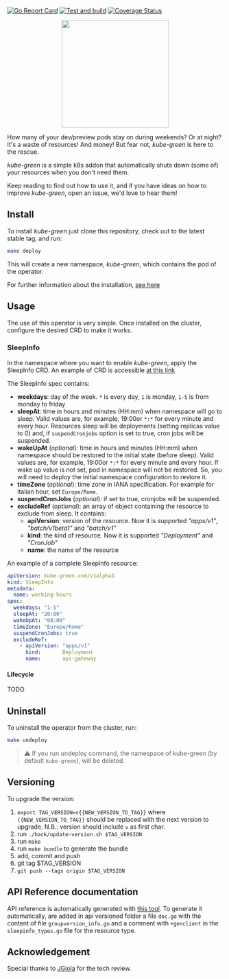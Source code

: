 [![Go Report Card][go-report-svg]][go-report-card]
[![Test and build][test-and-build-svg]][test-and-build]
[![Coverage Status][coverage-badge]][coverage]

<div align="center">
  <img src="https://github.com/kube-green/kube-green/raw/main/logo/logo.png" width="250" >
</div>

How many of your dev/preview pods stay on during weekends? Or at night? It's a waste of resources! And money! But fear not, *kube-green* is here to the rescue.

*kube-green* is a simple k8s addon that automatically shuts down (some of) your resources when you don't need them.

Keep reading to find out how to use it, and if you have ideas on how to improve *kube-green*, open an issue, we'd love to hear them!

## Install

To install *kube-green* just clone this repository, check out to the latest stable tag, and run:

```sh
make deploy
```

This will create a new namespace, *kube-green*, which contains the pod of the operator.

For further information about the installation, [see here](docs/install.md)

## Usage

The use of this operator is very simple. Once installed on the cluster, configure the desired CRD to make it works.

### SleepInfo

In the namespace where you want to enable *kube-green*, apply the SleepInfo CRD.
An example of CRD is accessible [at this link](testdata/working-hours.yml)

The SleepInfo spec contains:

* **weekdays**: day of the week. `*` is every day, `1` is monday, `1-5` is from monday to friday
* **sleepAt**: time in hours and minutes (HH:mm) when namespace will go to sleep. Valid values are, for example, 19:00or `*:*` for every minute and every hour. Resources sleep will be deployments (setting replicas value to 0) and, if `suspendCronjobs` option is set to true, cron jobs will be suspended.
* **wakeUpAt** (*optional*): time in hours and minutes (HH:mm) when namespace should be restored to the initial state (before sleep). Valid values are, for example, 19:00or `*:*` for every minute and every hour. If wake up value is not set, pod in namespace will not be restored. So, you will need to deploy the initial namespace configuration to restore it.
* **timeZone** (*optional*): time zone in IANA specification. For example for italian hour, set `Europe/Rome`.
* **suspendCronJobs** (*optional*): if set to true, cronjobs will be suspended.
* **excludeRef** (*optional*): an array of object containing the resource to exclude from sleep. It contains:
  * **apiVersion**: version of the resource. Now it is supported *"apps/v1"*, *"batch/v1beta1"* and *"batch/v1"*
  * **kind**: the kind of resource. Now it is supported *"Deployment"* and *"CronJob"*
  * **name**: the name of the resource

An example of a complete SleepInfo resource:

```yaml
apiVersion: kube-green.com/v1alpha1
kind: SleepInfo
metadata:
  name: working-hours
spec:
  weekdays: "1-5"
  sleepAt: "20:00"
  wakeUpAt: "08:00"
  timeZone: "Europe/Rome"
  suspendCronJobs: true
  excludeRef:
    - apiVersion: "apps/v1"
      kind:       Deployment
      name:       api-gateway
```

#### Lifecycle

TODO

## Uninstall

To uninstall the operator from the cluster, run:

```sh
make undeploy
```

> :warning: If you run undeploy command, the namespace of kube-green (by default `kube-green`), will be deleted.

## Versioning

To upgrade the version:

1. `export TAG_VERSION=v{{NEW_VERSION_TO_TAG}}` where `{{NEW_VERSION_TO_TAG}}` should be replaced with the next version to upgrade. N.B.: version should include `v` as first char.
2. run `./hack/update-version.sh $TAG_VERSION`
3. run `make`
4. run `make bundle` to generate the bundle
5. add, commit and push
6. git tag $TAG_VERSION
7. `git push --tags origin $TAG_VERSION`

## API Reference documentation

API reference is automatically generated with [this tool](https://github.com/ahmetb/gen-crd-api-reference-docs). To generate it automatically, are added in api versioned folder a file `doc.go` with the content of file `groupversion_info.go` and a comment with `+genclient` in the `sleepinfo_types.go` file for the resource type.

## Acknowledgement

Special thanks to [JGiola](https://github.com/JGiola) for the tech review.

[go-report-svg]: https://goreportcard.com/badge/github.com/kube-green/kube-green
[go-report-card]: https://goreportcard.com/report/github.com/kube-green/kube-green
[test-and-build-svg]: https://github.com/kube-green/kube-green/actions/workflows/test.yml/badge.svg
[test-and-build]: https://github.com/kube-green/kube-green/actions/workflows/test.yml
[coverage-badge]: https://coveralls.io/repos/github/kube-green/kube-green/badge.svg?branch=main
[coverage]: https://coveralls.io/github/kube-green/kube-green?branch=main
